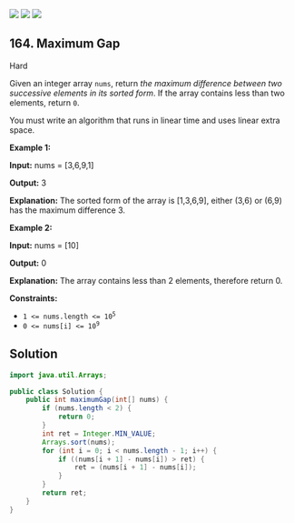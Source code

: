[![](https://img.shields.io/github/stars/javadev/LeetCode-in-Java?label=Stars&style=flat-square)](https://github.com/javadev/LeetCode-in-Java)
[![](https://img.shields.io/github/forks/javadev/LeetCode-in-Java?label=Fork%20me%20on%20GitHub%20&style=flat-square)](https://github.com/javadev/LeetCode-in-Java/fork)
[![](https://img.shields.io/badge/-LeetCode%20in%20Kotlin-blue?style=flat-square)](https://github.com/javadev/LeetCode-in-Kotlin)

## 164\. Maximum Gap

Hard

Given an integer array `nums`, return _the maximum difference between two successive elements in its sorted form_. If the array contains less than two elements, return `0`.

You must write an algorithm that runs in linear time and uses linear extra space.

**Example 1:**

**Input:** nums = [3,6,9,1]

**Output:** 3

**Explanation:** The sorted form of the array is [1,3,6,9], either (3,6) or (6,9) has the maximum difference 3. 

**Example 2:**

**Input:** nums = [10]

**Output:** 0

**Explanation:** The array contains less than 2 elements, therefore return 0. 

**Constraints:**

*   <code>1 <= nums.length <= 10<sup>5</sup></code>
*   <code>0 <= nums[i] <= 10<sup>9</sup></code>

## Solution

```java
import java.util.Arrays;

public class Solution {
    public int maximumGap(int[] nums) {
        if (nums.length < 2) {
            return 0;
        }
        int ret = Integer.MIN_VALUE;
        Arrays.sort(nums);
        for (int i = 0; i < nums.length - 1; i++) {
            if ((nums[i + 1] - nums[i]) > ret) {
                ret = (nums[i + 1] - nums[i]);
            }
        }
        return ret;
    }
}
```